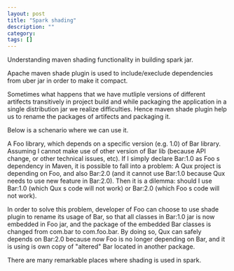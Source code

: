 ```yaml
---
layout: post
title: "Spark shading"
description: ""
category: 
tags: []
---
```


Understanding maven shading functionality in building spark jar.

Apache maven shade plugin is used to include/execlude dependencies from uber jar in order to make it compact.

Sometimes what happens that we have mutliple versions of different artifects transitively in project build and while packaging the application in a single distribution jar we realize difficulties. Hence maven shade plugin help us to rename the packages of artifects and packaging it.

Below is a schenario where we can use it.

A Foo library, which depends on a specific version (e.g. 1.0) of Bar library. Assuming I cannot make use of other version of Bar lib (because API change, or other technical issues, etc). If I simply declare Bar:1.0 as Foo s dependency in Maven, it is possible to fall into a problem: A Qux project is depending on Foo, and also Bar:2.0 (and it cannot use Bar:1.0 because Qux needs to use new feature in Bar:2.0). Then it is a dilemma: should I use Bar:1.0 (which Qux s code will not work) or Bar:2.0 (which Foo s code will not work).

In order to solve this problem, developer of Foo can choose to use shade plugin to rename its usage of Bar, so that all classes in Bar:1.0 jar is now embedded in Foo jar, and the package of the embedded Bar classes is changed from com.bar to com.foo.bar. By doing so, Qux can safely depends on Bar:2.0 because now Foo is no longer depending on Bar, and it is using is own copy of "altered" Bar located in another package.



There are many remarkable places where shading is used in spark. 


